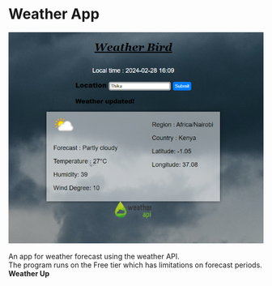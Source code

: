 # Weather App
<img src='preview.png'>

 An app for weather forecast using the weather API.  
 The program runs on the Free tier which has limitations on forecast periods.  
  **Weather Up**
